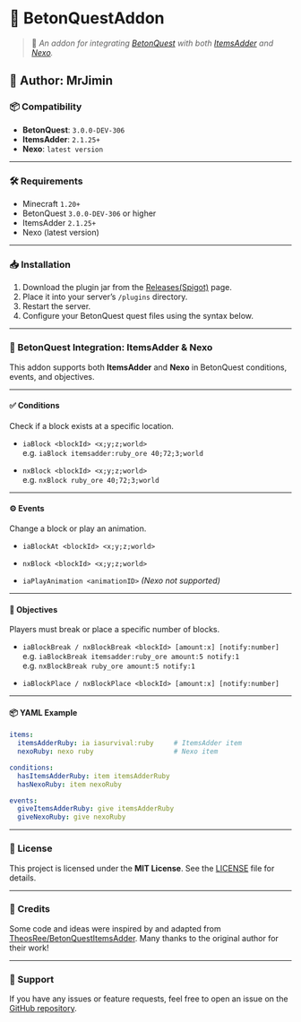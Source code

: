 # 🧩 BetonQuestAddon

> 📌 *An addon for integrating [BetonQuest](https://github.com/BetonQuest/BetonQuest) with both [ItemsAdder](https://www.spigotmc.org/resources/%E2%9C%A8itemsadder%E2%AD%90emotes-mobs-items-armors-hud-gui-emojis-blocks-wings-hats-liquids.73355/) and [Nexo](https://polymart.org/product/6901/nexo).*

## 👤 Author: MrJimin

### 📦 Compatibility

- **BetonQuest**: `3.0.0-DEV-306`
- **ItemsAdder**: `2.1.25+`
- **Nexo**: `latest version`

---

### 🛠 Requirements

- Minecraft `1.20+`
- BetonQuest `3.0.0-DEV-306` or higher
- ItemsAdder `2.1.25+`
- Nexo (latest version)

---

### 📥 Installation

1. Download the plugin jar from the [Releases(Spigot)](https://www.spigotmc.org/resources/betonquestaddon.120813/) page.
2. Place it into your server’s `/plugins` directory.
3. Restart the server.
4. Configure your BetonQuest quest files using the syntax below.

---

### 🧰 BetonQuest Integration: ItemsAdder & Nexo

This addon supports both **ItemsAdder** and **Nexo** in BetonQuest conditions, events, and objectives.

---

#### ✅ Conditions

Check if a block exists at a specific location.

- `iaBlock <blockId> <x;y;z;world>`  
  e.g. `iaBlock itemsadder:ruby_ore 40;72;3;world`

- `nxBlock <blockId> <x;y;z;world>`  
  e.g. `nxBlock ruby_ore 40;72;3;world`

---

#### ⚙️ Events

Change a block or play an animation.

- `iaBlockAt <blockId> <x;y;z;world>`  
- `nxBlock <blockId> <x;y;z;world>`

- `iaPlayAnimation <animationID>` *(Nexo not supported)*

---

#### 🎯 Objectives

Players must break or place a specific number of blocks.

- `iaBlockBreak / nxBlockBreak <blockId> [amount:x] [notify:number]`  
  e.g. `iaBlockBreak itemsadder:ruby_ore amount:5 notify:1`  
  e.g. `nxBlockBreak ruby_ore amount:5 notify:1`

- `iaBlockPlace / nxBlockPlace <blockId> [amount:x] [notify:number]`

---

#### 📦 YAML Example

```yaml
items:
  itemsAdderRuby: ia iasurvival:ruby     # ItemsAdder item
  nexoRuby: nexo ruby                    # Nexo item

conditions:
  hasItemsAdderRuby: item itemsAdderRuby
  hasNexoRuby: item nexoRuby

events:
  giveItemsAdderRuby: give itemsAdderRuby
  giveNexoRuby: give nexoRuby
````

---

### 📄 License

This project is licensed under the **MIT License**. See the [LICENSE](LICENSE) file for details.

---

### 🙏 Credits

Some code and ideas were inspired by and adapted from [TheosRee/BetonQuestItemsAdder](https://github.com/TheosRee/BetonQuestItemsAdder). Many thanks to the original author for their work!

---

### 🙋 Support

If you have any issues or feature requests, feel free to open an issue on the [GitHub repository](https://github.com/MrJimin/BetonQuestAddon).
